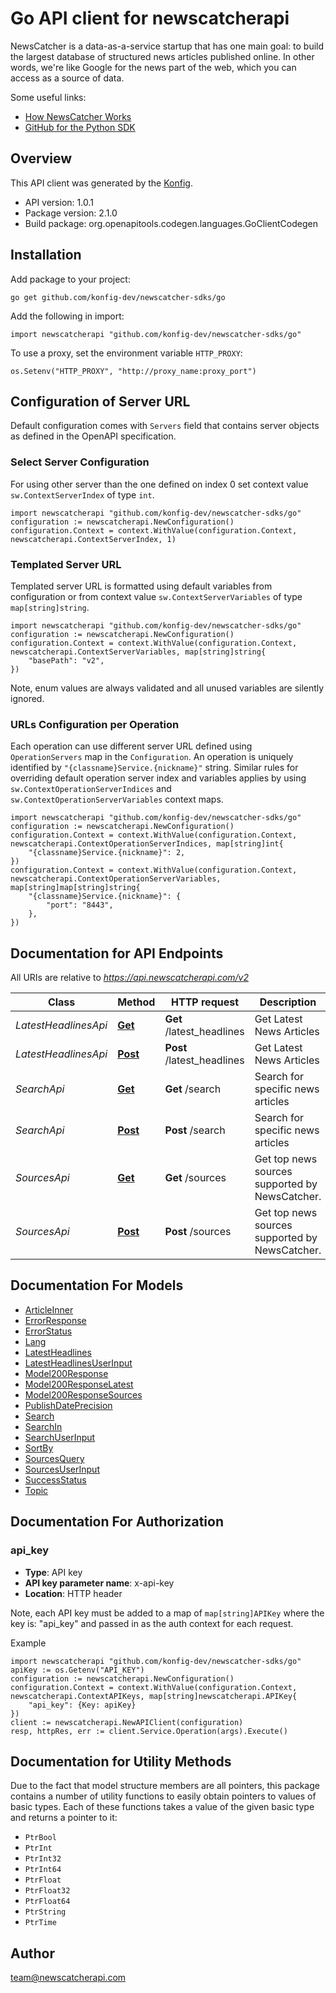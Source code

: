 # Go API client for newscatcherapi

NewsCatcher is a data-as-a-service startup that has one main goal:
to build the largest database of structured news articles published online.
In other words, we're like Google for the news part of the web, which you can access as a source of data.

Some useful links:
- [How NewsCatcher Works](https://docs.newscatcherapi.com/knowledge-base/how-newscatcher-works)
- [GitHub for the Python SDK](https://github.com/NewscatcherAPI/newscatcherapi-sdk-python)


## Overview
This API client was generated by the [Konfig](https://konfigthis.com).

- API version: 1.0.1
- Package version: 2.1.0
- Build package: org.openapitools.codegen.languages.GoClientCodegen

## Installation

Add package to your project:

```shell
go get github.com/konfig-dev/newscatcher-sdks/go
```

Add the following in import:

```golang
import newscatcherapi "github.com/konfig-dev/newscatcher-sdks/go"
```

To use a proxy, set the environment variable `HTTP_PROXY`:

```golang
os.Setenv("HTTP_PROXY", "http://proxy_name:proxy_port")
```

## Configuration of Server URL

Default configuration comes with `Servers` field that contains server objects as defined in the OpenAPI specification.

### Select Server Configuration

For using other server than the one defined on index 0 set context value `sw.ContextServerIndex` of type `int`.

```golang
import newscatcherapi "github.com/konfig-dev/newscatcher-sdks/go"
configuration := newscatcherapi.NewConfiguration()
configuration.Context = context.WithValue(configuration.Context, newscatcherapi.ContextServerIndex, 1)
```

### Templated Server URL

Templated server URL is formatted using default variables from configuration or from context value `sw.ContextServerVariables` of type `map[string]string`.

```golang
import newscatcherapi "github.com/konfig-dev/newscatcher-sdks/go"
configuration := newscatcherapi.NewConfiguration()
configuration.Context = context.WithValue(configuration.Context, newscatcherapi.ContextServerVariables, map[string]string{
	"basePath": "v2",
})
```

Note, enum values are always validated and all unused variables are silently ignored.

### URLs Configuration per Operation

Each operation can use different server URL defined using `OperationServers` map in the `Configuration`.
An operation is uniquely identified by `"{classname}Service.{nickname}"` string.
Similar rules for overriding default operation server index and variables applies by using `sw.ContextOperationServerIndices` and `sw.ContextOperationServerVariables` context maps.

```golang
import newscatcherapi "github.com/konfig-dev/newscatcher-sdks/go"
configuration := newscatcherapi.NewConfiguration()
configuration.Context = context.WithValue(configuration.Context, newscatcherapi.ContextOperationServerIndices, map[string]int{
	"{classname}Service.{nickname}": 2,
})
configuration.Context = context.WithValue(configuration.Context, newscatcherapi.ContextOperationServerVariables, map[string]map[string]string{
	"{classname}Service.{nickname}": {
		"port": "8443",
	},
})
```

## Documentation for API Endpoints

All URIs are relative to *https://api.newscatcherapi.com/v2*

Class | Method | HTTP request | Description
------------ | ------------- | ------------- | -------------
*LatestHeadlinesApi* | [**Get**](docs/LatestHeadlinesApi.md#get) | **Get** /latest_headlines | Get Latest News Articles
*LatestHeadlinesApi* | [**Post**](docs/LatestHeadlinesApi.md#post) | **Post** /latest_headlines | Get Latest News Articles
*SearchApi* | [**Get**](docs/SearchApi.md#get) | **Get** /search | Search for specific news articles
*SearchApi* | [**Post**](docs/SearchApi.md#post) | **Post** /search | Search for specific news articles
*SourcesApi* | [**Get**](docs/SourcesApi.md#get) | **Get** /sources | Get top news sources supported by NewsCatcher.
*SourcesApi* | [**Post**](docs/SourcesApi.md#post) | **Post** /sources | Get top news sources supported by NewsCatcher.


## Documentation For Models

 - [ArticleInner](docs/ArticleInner.md)
 - [ErrorResponse](docs/ErrorResponse.md)
 - [ErrorStatus](docs/ErrorStatus.md)
 - [Lang](docs/Lang.md)
 - [LatestHeadlines](docs/LatestHeadlines.md)
 - [LatestHeadlinesUserInput](docs/LatestHeadlinesUserInput.md)
 - [Model200Response](docs/Model200Response.md)
 - [Model200ResponseLatest](docs/Model200ResponseLatest.md)
 - [Model200ResponseSources](docs/Model200ResponseSources.md)
 - [PublishDatePrecision](docs/PublishDatePrecision.md)
 - [Search](docs/Search.md)
 - [SearchIn](docs/SearchIn.md)
 - [SearchUserInput](docs/SearchUserInput.md)
 - [SortBy](docs/SortBy.md)
 - [SourcesQuery](docs/SourcesQuery.md)
 - [SourcesUserInput](docs/SourcesUserInput.md)
 - [SuccessStatus](docs/SuccessStatus.md)
 - [Topic](docs/Topic.md)


## Documentation For Authorization



### api_key

- **Type**: API key
- **API key parameter name**: x-api-key
- **Location**: HTTP header

Note, each API key must be added to a map of `map[string]APIKey` where the key is: "api_key" and passed in as the auth context for each request.

Example

```golang
import newscatcherapi "github.com/konfig-dev/newscatcher-sdks/go"
apiKey := os.Getenv("API_KEY")
configuration := newscatcherapi.NewConfiguration()
configuration.Context = context.WithValue(configuration.Context, newscatcherapi.ContextAPIKeys, map[string]newscatcherapi.APIKey{
    "api_key": {Key: apiKey}
})
client := newscatcherapi.NewAPIClient(configuration)
resp, httpRes, err := client.Service.Operation(args).Execute()
```


## Documentation for Utility Methods

Due to the fact that model structure members are all pointers, this package contains
a number of utility functions to easily obtain pointers to values of basic types.
Each of these functions takes a value of the given basic type and returns a pointer to it:

* `PtrBool`
* `PtrInt`
* `PtrInt32`
* `PtrInt64`
* `PtrFloat`
* `PtrFloat32`
* `PtrFloat64`
* `PtrString`
* `PtrTime`

## Author

team@newscatcherapi.com

